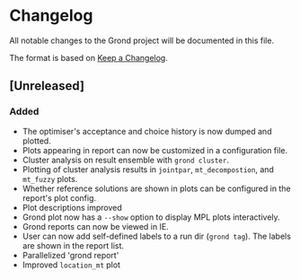 # Changelog
All notable changes to the Grond project will be documented in this file.

The format is based on [Keep a Changelog](https://keepachangelog.com/en/1.0.0/).

## [Unreleased]
### Added
- The optimiser's acceptance and choice history is now dumped and plotted.
- Plots appearing in report can now be customized in a configuration file.
- Cluster analysis on result ensemble with `grond cluster`.
- Plotting of cluster analysis results in `jointpar`, `mt_decompostion`, and
  `mt_fuzzy` plots.
- Whether reference solutions are shown in plots can be configured in the
  report's plot config.
- Plot descriptions improved
- Grond plot now has a `--show` option to display MPL plots interactively.
- Grond reports can now be viewed in IE.
- User can now add self-defined labels to a run dir (`grond tag`). The labels
  are shown in the report list.
- Parallelized 'grond report'
- Improved `location_mt` plot

